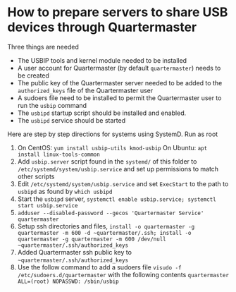 # How to prepare servers to share USB devices through Quartermaster

Three things are needed

* The USBIP tools and kernel module needed to be installed
* A user account for Quartermaster (by default `quartermaster`) needs to be created
* The public key of the Quartermaster server needed to be added to the `authorized_keys` file of the Quartermaster user
* A sudoers file need to be installed to permit the Quartermaster user to run the `usbip` command
* The `usbipd` startup script should be installed and enabled.
* The `usbipd` service should be started

Here are step by step directions for systems using SystemD. Run as root

1. On CentOS: `yum install usbip-utils kmod-usbip`
    On Ubuntu: `apt install linux-tools-common`
2. Add `usbip.server` script found in the `systemd/` of this folder to `/etc/systemd/system/usbip.service` and set up permissions to match other scripts
3. Edit  `/etc/systemd/system/usbip.service` and set `ExecStart` to the path to `usbipd` as found by `which usbipd`
4. Start the `usbipd` server, `systemctl enable usbip.service; systemctl start usbip.service` 
5. `adduser --disabled-password --gecos 'Quartermaster Service'  quartermaster`
7. Setup ssh directories and files, `install -o quartermaster -g quartermaster -m 600 -d ~quartermaster/.ssh; install -o quartermaster -g quartermaster -m 600 /dev/null ~quartermaster/.ssh/authorized_keys`
8. Added Quartermaster ssh public key to `~quartermaster/.ssh/authorized_keys`
9. Use the follow command to add a sudoers file `visudo -f /etc/sudoers.d/quartermaster` with the following contents `quartermaster   ALL=(root) NOPASSWD: /sbin/usbip`
